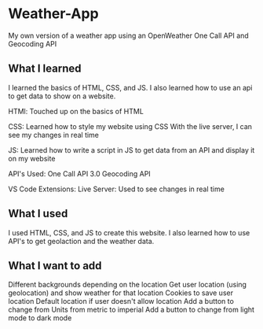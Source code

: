 # Weather-App
My own version of a weather app using an OpenWeather One Call API and Geocoding API

## What I learned
I learned the basics of HTML, CSS, and JS. I also learned how to use an api to get data to show on a website.

HTMl:
Touched up on the basics of HTML

CSS:
Learned how to style my website using CSS
With the live server, I can see my changes in real time

JS:
Learned how to write a script in JS to get data from an API and display it on my website

API's Used:
One Call API 3.0
Geocoding API

VS Code Extensions:
Live Server: Used to see changes in real time

## What I used
I used HTML, CSS, and JS to create this website. I also learned how to use API's to get geolaction and the weather data.

## What I want to add

Different backgrounds depending on the location
Get user location (using geolocation) and show weather for that location
Cookies to save user location
Default location if user doesn't allow location
Add a button to change from Units from metric to imperial
Add a button to change from light mode to dark mode